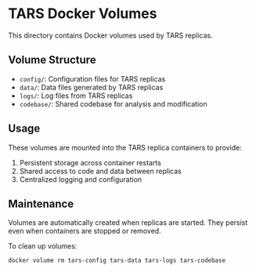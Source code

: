 # TARS Docker Volumes

This directory contains Docker volumes used by TARS replicas.

## Volume Structure

- `config/`: Configuration files for TARS replicas
- `data/`: Data files generated by TARS replicas
- `logs/`: Log files from TARS replicas
- `codebase/`: Shared codebase for analysis and modification

## Usage

These volumes are mounted into the TARS replica containers to provide:

1. Persistent storage across container restarts
2. Shared access to code and data between replicas
3. Centralized logging and configuration

## Maintenance

Volumes are automatically created when replicas are started. They persist even when containers are stopped or removed.

To clean up volumes:

```bash
docker volume rm tars-config tars-data tars-logs tars-codebase
```
